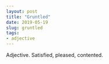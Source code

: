 ```yaml
---
layout: post
title: "Gruntled"
date: 2019-05-19
slug: gruntled
tags:
- adjective
---
```


Adjective. Satisfied, pleased, contented.
